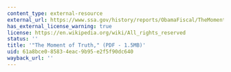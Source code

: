 ```yaml
---
content_type: external-resource
external_url: https://www.ssa.gov/history/reports/ObamaFiscal/TheMomentofTruth12_1_2010.pdf
has_external_license_warning: true
license: https://en.wikipedia.org/wiki/All_rights_reserved
status: ''
title: '"The Moment of Truth," (PDF - 1.5MB)'
uid: 61a8bce0-8583-4eac-9b95-e2f5f90dc640
wayback_url: ''
---
```

